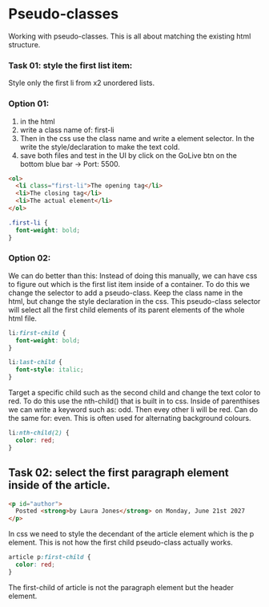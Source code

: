 # Pseudo-classes

Working with pseudo-classes. This is all about matching the existing html structure.

### Task 01: style the first list item:

Style only the first li from x2 unordered lists.

### Option 01:

1. in the html <li> write a class name of: first-li
2. Then in the css use the class name and write a element selector. In the write the style/declaration to make the text cold.
3. save both files and test in the UI by click on the GoLive btn on the bottom blue bar -> Port: 5500.

```html
<ol>
  <li class="first-li">The opening tag</li>
  <li>The closing tag</li>
  <li>The actual element</li>
</ol>
```

```css
.first-li {
  font-weight: bold;
}
```

### Option 02:

We can do better than this:
Instead of doing this manually, we can have css to figure out which is the first list item inside of a container. To do this we change the selector to add a pseudo-class.
Keep the class name in the html, but change the style declaration in the css.
This pseudo-class selector will select all the first child elements of its parent elements of the whole html file.

```css
li:first-child {
  font-weight: bold;
}
```

```css
li:last-child {
  font-style: italic;
}
```

Target a specific child such as the second child and change the text color to red. To do this use the nth-child() that is built in to css.
Inside of parenthises we can write a keyword such as: odd. Then evey other li will be red. Can do the same for: even. This is often used for alternating background colours.

```css
li:nth-child(2) {
  color: red;
}
```

## Task 02: select the first paragraph element inside of the article.

```html
<p id="author">
  Posted <strong>by Laura Jones</strong> on Monday, June 21st 2027
</p>
```

In css we need to style the decendant of the article element which is the p element. This is not how the first child pseudo-class actually works.

```css
article p:first-child {
  color: red;
}
```

The first-child of article is not the paragraph element but the header element.
